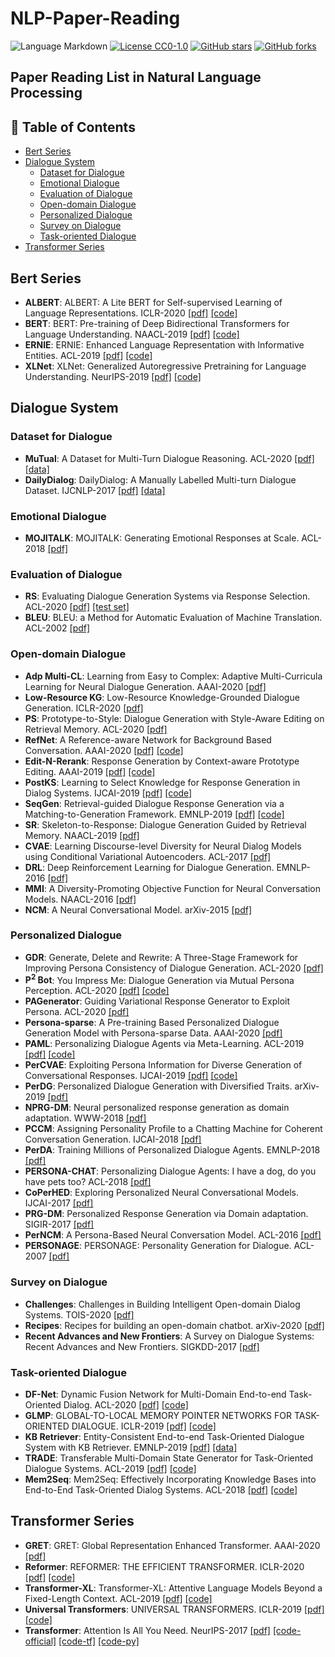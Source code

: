 # NLP-Paper-Reading

![Language Markdown](https://img.shields.io/badge/Language-Markdown-red)
[![License CC0-1.0](https://img.shields.io/badge/License-CC0--1.0-blue.svg)](https://github.com/imrdong/nlp-paper-reading/blob/master/LICENSE)
[![GitHub stars](https://img.shields.io/github/stars/imrdong/nlp-paper-reading.svg?style=social&label=Star&maxAge=10)](https://github.com/imrdong/nlp-paper-reading/stargazers/)
[![GitHub forks](https://img.shields.io/github/forks/imrdong/nlp-paper-reading?style=social&label=Fork&maxAge=10)](https://github.com/imrdong/nlp-paper-reading/network/members/)

## Paper Reading List in Natural Language Processing  

## 🧐 Table of Contents

- [Bert Series](#bert-series)
- [Dialogue System](#dialogue-system)
    - [Dataset for Dialogue](#dataset-for-dialogue)
    - [Emotional Dialogue](#emotional-dialogue)
    - [Evaluation of Dialogue](#evaluation-of-dialogue) 
    - [Open-domain Dialogue](#open-domain-dialogue)
    - [Personalized Dialogue](#personalized-dialogue)  
    - [Survey on Dialogue](#survey-on-dialogue)
    - [Task-oriented Dialogue](#task-oriented-dialogue)  
- [Transformer Series](#transformer-series)

## Bert Series

* **ALBERT**: ALBERT: A Lite BERT for Self-supervised Learning of Language Representations. ICLR-2020 [[pdf]](https://openreview.net/pdf?id=H1eA7AEtvS) [[code]](https://github.com/google-research/ALBERT)
* **BERT**: BERT: Pre-training of Deep Bidirectional Transformers for Language Understanding. NAACL-2019 [[pdf]](https://www.aclweb.org/anthology/N19-1423) [[code]](https://github.com/google-research/bert)
* **ERNIE**: ERNIE: Enhanced Language Representation with Informative Entities. ACL-2019 [[pdf]](https://www.aclweb.org/anthology/P19-1139.pdf) [[code]](https://github.com/thunlp/ERNIE)
* **XLNet**: XLNet: Generalized Autoregressive Pretraining for Language Understanding. NeurIPS-2019 [[pdf]](http://papers.nips.cc/paper/8812-xlnet-generalized-autoregressive-pretraining-for-language-understanding.pdf) [[code]](https://github.com/zihangdai/xlnet)

## Dialogue System

### Dataset for Dialogue

* **MuTual**: A Dataset for Multi-Turn Dialogue Reasoning. ACL-2020 [[pdf]](https://www.aclweb.org/anthology/2020.acl-main.130.pdf) [[data]](https://github.com/Nealcly/MuTual)
* **DailyDialog**: DailyDialog: A Manually Labelled Multi-turn Dialogue Dataset. IJCNLP-2017 [[pdf]](https://www.aclweb.org/anthology/I17-1099.pdf) [[data]](http://yanran.li/dailydialog)  

### Emotional Dialogue

* **MOJITALK**: MOJITALK: Generating Emotional Responses at Scale. ACL-2018 [[pdf]](https://www.aclweb.org/anthology/P18-1104.pdf)

### Evaluation of Dialogue

* **RS**: Evaluating Dialogue Generation Systems via Response Selection. ACL-2020 [[pdf]](https://www.aclweb.org/anthology/2020.acl-main.55.pdf) [[test set]](https://github.com/cl-tohoku/eval-via-selection)
* **BLEU**: BLEU: a Method for Automatic Evaluation of Machine Translation. ACL-2002 [[pdf]](https://www.aclweb.org/anthology/P02-1040.pdf)

### Open-domain Dialogue

* **Adp Multi-CL**: Learning from Easy to Complex: Adaptive Multi-Curricula Learning for Neural Dialogue Generation. AAAI-2020 [[pdf]](https://aaai.org/ojs/index.php/AAAI/article/view/6244)
* **Low-Resource KG**: Low-Resource Knowledge-Grounded Dialogue Generation. ICLR-2020 [[pdf]](https://openreview.net/pdf?id=rJeIcTNtvS)
* **PS**: Prototype-to-Style: Dialogue Generation
with Style-Aware Editing on Retrieval Memory. ACL-2020 [[pdf]](https://arxiv.org/pdf/2004.02214.pdf)
* **RefNet**: A Reference-aware Network for Background Based Conversation. AAAI-2020 [[pdf]](https://arxiv.org/pdf/1908.06449.pdf) [[code]](https://github.com/ChuanMeng/RefNet)
* **Edit-N-Rerank**: Response Generation by Context-aware Prototype Editing. AAAI-2019 [[pdf]](https://arxiv.org/pdf/1806.07042.pdf) [[code]](https://github.com/MarkWuNLP/ResponseEdit)
* **PostKS**: Learning to Select Knowledge for Response Generation in Dialog Systems. IJCAI-2019 [[pdf]](https://www.ijcai.org/proceedings/2019/0706.pdf) [[code]](https://github.com/bzantium/Posterior-Knowledge-Selection)
* **SeqGen**: Retrieval-guided Dialogue Response Generation via a Matching-to-Generation Framework. EMNLP-2019 [[pdf]](https://www.aclweb.org/anthology/D19-1195.pdf) [[code]](https://github.com/jcyk/seqgen)
* **SR**: Skeleton-to-Response: Dialogue Generation Guided by Retrieval Memory. NAACL-2019 [[pdf]](https://www.aclweb.org/anthology/N19-1124.pdf)
* **CVAE**: Learning Discourse-level Diversity for Neural Dialog Models using Conditional Variational Autoencoders. ACL-2017 [[pdf]](https://www.aclweb.org/anthology/P17-1061.pdf)
* **DRL**: Deep Reinforcement Learning for Dialogue Generation. EMNLP-2016 [[pdf]](https://www.aclweb.org/anthology/D16-1127.pdf)
* **MMI**: A Diversity-Promoting Objective Function for Neural Conversation Models. NAACL-2016 [[pdf]](https://www.aclweb.org/anthology/N16-1014.pdf) 
* **NCM**: A Neural Conversational Model. arXiv-2015 [[pdf]](https://arxiv.org/pdf/1506.05869.pdf)

### Personalized Dialogue

* **GDR**: Generate, Delete and Rewrite: A Three-Stage Framework for Improving Persona Consistency of Dialogue Generation. ACL-2020 [[pdf]](https://www.aclweb.org/anthology/2020.acl-main.516.pdf)
* **P<sup>2</sup> Bot**: You Impress Me: Dialogue Generation via Mutual Persona Perception. ACL-2020 [[pdf]](https://www.aclweb.org/anthology/2020.acl-main.131.pdf) [[code]](https://github.com/SivilTaram/Persona-Dialogue-Generation)
* **PAGenerator**: Guiding Variational Response Generator to Exploit Persona. ACL-2020 [[pdf]](https://www.aclweb.org/anthology/2020.acl-main.7.pdf)
* **Persona-sparse**: A Pre-training Based Personalized Dialogue Generation Model with Persona-sparse Data. AAAI-2020 [[pdf]](https://arxiv.org/pdf/1911.04700.pdf)
* **PAML**: Personalizing Dialogue Agents via Meta-Learning. ACL-2019 [[pdf]](https://www.aclweb.org/anthology/P19-1542.pdf) [[code]](https://github.com/HLTCHKUST/PAML)
* **PerCVAE**: Exploiting Persona Information for Diverse Generation of Conversational Responses. IJCAI-2019 [[pdf]](https://www.ijcai.org/Proceedings/2019/0721.pdf) [[code]](https://github.com/vsharecodes/percvae)
* **PerDG**: Personalized Dialogue Generation with Diversified Traits. arXiv-2019 [[pdf]](https://arxiv.org/pdf/1901.09672.pdf)
* **NPRG-DM**: Neural personalized response generation as domain adaptation. WWW-2018 [[pdf]](https://link.springer.com/content/pdf/10.1007/s11280-018-0598-6.pdf)
* **PCCM**: Assigning Personality Profile to a Chatting Machine for Coherent Conversation Generation. IJCAI-2018 [[pdf]](https://www.ijcai.org/Proceedings/2018/0595.pdf)
* **PerDA**: Training Millions of Personalized Dialogue Agents. EMNLP-2018 [[pdf]](https://www.aclweb.org/anthology/D18-1298.pdf)
* **PERSONA-CHAT**: Personalizing Dialogue Agents: I have a dog, do you have pets too? ACL-2018 [[pdf]](https://www.aclweb.org/anthology/P18-1205.pdf)
* **CoPerHED**: Exploring Personalized Neural Conversational Models. IJCAI-2017 [[pdf]](https://www.ijcai.org/proceedings/2017/0521.pdf)
* **PRG-DM**: Personalized Response Generation via Domain adaptation. SIGIR-2017 [[pdf]](https://dl.acm.org/doi/pdf/10.1145/3077136.3080706)
* **PerNCM**: A Persona-Based Neural Conversation Model. ACL-2016 [[pdf]](https://www.aclweb.org/anthology/P16-1094.pdf)
* **PERSONAGE**: PERSONAGE: Personality Generation for Dialogue. ACL-2007 [[pdf]](https://www.aclweb.org/anthology/P07-1063.pdf)

### Survey on Dialogue

* **Challenges**: Challenges in Building Intelligent Open-domain Dialog Systems. TOIS-2020 [[pdf]](https://dl.acm.org/doi/pdf/10.1145/3383123)
* **Recipes**: Recipes for building an open-domain chatbot. arXiv-2020 [[pdf]](https://arxiv.org/pdf/2004.13637.pdf)
* **Recent Advances and New Frontiers**: A Survey on Dialogue Systems: Recent Advances and New Frontiers. SIGKDD-2017 [[pdf]](https://www.kdd.org/exploration_files/19-2-Article3.pdf)

### Task-oriented Dialogue

* **DF-Net**: Dynamic Fusion Network for Multi-Domain End-to-end Task-Oriented Dialog. ACL-2020 [[pdf]](https://www.aclweb.org/anthology/2020.acl-main.565.pdf) [[code]](https://github.com/LooperXX/DF-Net)
* **GLMP**: GLOBAL-TO-LOCAL MEMORY POINTER NETWORKS FOR TASK-ORIENTED DIALOGUE. ICLR-2019 [[pdf]](https://openreview.net/pdf?id=ryxnHhRqFm) [[code]](https://github.com/jasonwu0731/GLMP)
* **KB Retriever**: Entity-Consistent End-to-end Task-Oriented Dialogue System with KB Retriever. EMNLP-2019 [[pdf]](https://www.aclweb.org/anthology/D19-1013.pdf) [[data]](https://github.com/yizhen20133868/Retriever-Dialogue)
* **TRADE**: Transferable Multi-Domain State Generator for Task-Oriented Dialogue Systems. ACL-2019 [[pdf]](https://www.aclweb.org/anthology/P19-1078.pdf) [[code]](https://github.com/jasonwu0731/trade-dst)
* **Mem2Seq**: Mem2Seq: Effectively Incorporating Knowledge Bases into End-to-End Task-Oriented Dialog Systems. ACL-2018 [[pdf]](https://www.aclweb.org/anthology/P18-1136.pdf) [[code]](https://github.com/HLTCHKUST/Mem2Seq)

## Transformer Series

* **GRET**: GRET: Global Representation Enhanced Transformer. AAAI-2020 [[pdf]](https://aaai.org/ojs/index.php/AAAI/article/view/6464)
* **Reformer**: REFORMER: THE EFFICIENT TRANSFORMER. ICLR-2020 [[pdf]](https://openreview.net/pdf?id=rkgNKkHtvB) [[code]](https://github.com/google/trax/tree/master/trax/models/reformer)
* **Transformer-XL**: Transformer-XL: Attentive Language Models Beyond a Fixed-Length Context. ACL-2019 [[pdf]](https://www.aclweb.org/anthology/P19-1285.pdf) [[code]](https://github.com/kimiyoung/transformer-xl)
* **Universal Transformers**: UNIVERSAL TRANSFORMERS. ICLR-2019 [[pdf]](https://openreview.net/pdf?id=HyzdRiR9Y7) [[code]](https://github.com/tensorflow/tensor2tensor)
* **Transformer**: Attention Is All You Need. NeurIPS-2017 [[pdf]](http://papers.nips.cc/paper/7181-attention-is-all-you-need.pdf) [[code-official]](https://github.com/tensorflow/tensor2tensor) [[code-tf]](https://github.com/Kyubyong/transformer) [[code-py]](https://github.com/jadore801120/attention-is-all-you-need-pytorch)